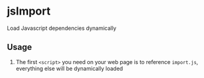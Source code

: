 jsImport
========

Load Javascript dependencies dynamically


Usage
-----

  1. The first ```<script>``` you need on your web page is to reference
  ```import.js```, everything else will be dynamically loaded
  
        <HEAD>
            <script type="application/javascript" src="js/import.js"/>
        </HEAD>
  
  2. The second script must call ```importScript``` with two parameters: A
  (list of) Javacript file(s) to load, and a function to run when they are loaded


        importScript('lib/A.js', function(){
            A();    	
        });

  3. All other javascript files can have ```importScript()``` calls to indicate
  the dependencies for itself

MOTIVATION
----------

I wanted a set of static web pages without having to explicitly list all the
dependent javascript files in each.  HTML files have trivial references to javascript, and each JS file is only responsible for
importing it's own set of files, so dependencies are only mentioned once.

BENEFITS
--------

**Simple html pages**

All but a few JS files are mentioned in your HTML page.  The dependencies have
 been moved where they make logical sense.

**Dependencies only specified once**

With the JS out of the HTML, each JS file is only responsible for importing the
JS it needs.

**Simple call structure**

Dependencies are referenced by relative, or absolute file names.  This includes
*.css files, which often come with plugins.

**Parallel and serial dependencies**

Most times dependency order does not matter because you are importing independent
objects:  For example, it does not matter if the ```dateLib.js``` library is loaded first,
or the ```mathLib.js``` library is first.

Some JS declares objects that are used by other JS files.  Usually, the web
server is responsible for inserting the ```<script>``` tags into the html header
in the proper order; ```importScript``` can do this instead.

**Import old-style JS (namespace pollution)**

Namespace pollution can be bad, but it is mostly good [http://lisperator.net/blog/thoughts-on-commonjs-requirejs/](http://lisperator.net/blog/thoughts-on-commonjs-requirejs/).
```importScript``` is designed to act like import commands in other
languages, where importing a library adds multiple objects and functions to the
immediate namespace.

There are many old-style JS out there that add multiple names to the window
object.  ```importScript``` can import those simply, without encapsulating and
exporting as per require.js
   
**Less Server-side work**

The server need not inject the JS scripts into the html template, and only needs
to serve the pages unchanged.  Web infrastructure can cache pages without ever
going back to server to begin with.



BASIC FEATURES
--------------

**Declare a Dependency**

All dependcies must be the first instructions in a JS file.  Sorry, but the preprocessor is naive.

    importScript("a.js");


**Declare Many Dependecies (any order)**

Multiple dependencies can be listed, but the import routine will rearrage them as required.

    importScript("a.js");
    importScript("b.js");
    importScript("c.js");

**Declare Many Dependencies (serial order)**

Use an array to force a specific import order.  This is useful
 when using non-minified version of JS libraries which are broken into many files, or when using plugins.

	importScript([
        "a.js",
        "b.js",
        "c.js"
    ]);

IMPORTANT
---------

```importScript``` is only ever called once.  This first call can have two parameters.

  1. JS dependency (list)
  2. Function to run when **all** scripts are loaded

During this first call, ```importScript``` is replaced with an impotent function
so calling it again does nothing.  This first call is responsible for scanning all JS
files and loading them into the ```<HEAD>```.  Despite all the ```importScript```
function calls in your code, they are actually treated like pre processing directives.



DRAWBACKS
---------

Here are some of complications to look out for


**ONLY WORKS IN FIREFOX**

This has only ever been tried on Firefox.

**STILL HAS BUGS**

Only the most naive logic is used to pre-process the Javascript and pull out ```importScript()``` calls.

**NAMESPACE**

Namespace pollution can be bad, but it is only as bad as the JS file you import.

**SLOW**

All scripts are loaded immediately.  Caching reduces the load times
significantly, but I suggest some sort of default screen while the user waits.

**NOT DYNAMIC**

The dependency analysis is done once for the whole page.  If there are JS
files that never get used, they are still loaded.   Maybe this library can be
extended to perform dynamic loads.




    